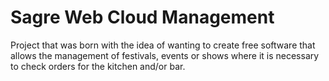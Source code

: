 # Sagre Web Cloud Management

Project that was born with the idea of wanting to create free software that allows the management of festivals, events or shows where it is necessary to check orders for the kitchen and/or bar.
